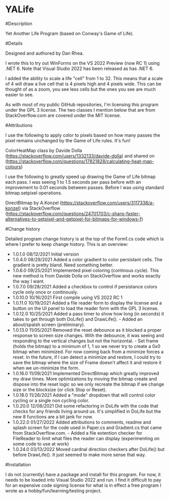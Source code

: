 # YALife

#Description

Yet Another Life Program (based on Conway's Game of Life).

#Details

Designed and authored by Dan Rhea.

I wrote this to try out WinForms on the VS 2022 Preview (now RC 1)
using .NET 6. Note that Visual Studio 2022 has been released as has
.NET 6.

I added the ability to scale a life "cell" from 1 to 32. This means
that a scale of 4 will draw a live cell that is 4 pixels high and 4
pixels wide. This can be thought of as a zoom, you see less cells 
but the ones you see are much easier to see.

As with most of my public GitHub repositories, I'm licensing this
program under the GPL 3 license. The two classes I mention below that
are from StackOverflow.com are covered under the MIT license.

#Attributions

I use the following to apply color to pixels based on how many passes 
the pixel remains unchanged by the Game of Life rules. It's fun!

ColorHeatMap class by Davide Dolla 
(https://stackoverflow.com/users/1332133/davide-dolla) and shared on 
(https://stackoverflow.com/questions/17821828/calculating-heat-map-colours)

I use the following to greatly speed up drawing the Game of Life bitmap
each pass. I was seeing 1 to 1.5 seconds per pass before with an improvement
to 0.01 seconds between passes. Before I was using standard bitmap.setpixel
operations.

DirectBitmap by A.Konzel 
(https://stackoverflow.com/users/3117338/a-konzel) via StackOverflow 
(https://stackoverflow.com/questions/24701703/c-sharp-faster-alternatives-to-setpixel-and-getpixel-for-bitmaps-for-windows-f)

#Change history

Detailed program change history is at the top of the Form1.cs code which is 
where I prefer to keep change history. This is an overview:

* 1.0.1.0  08/12/2021  Initial version
* 1.0.4.0  08/29/2021  Added a color gradient to color persistant cells. The
                       gradient is pretty bland. Need something better.
* 1.0.6.0  09/25/2021  Implemented pixel coloring (continous cycle). This new
                       method is from Davide Dolla on StackOverflow and works
                       exactly the way I want.
* 1.0.7.0  09/28/2021  Added a checkbox to control if persistance colors cycle
                       only once or continously.
* 1.0.10.0 10/16/2021  First compile using VS 2022 RC 1
* 1.0.11.0 10/19/2021  Added a file reader form to display the license and a 
                       button on the UI panel to load the reader form with the
                       GPL 3 license.
* 1.0.12.0 10/25/2021  Added a pass timer to show how long (in seconds) it takes
                       to get through both DoLife() and DrawLife().
                      - Added an about/spalsh screen (preliminary).
* 1.0.13.0 11/05/2021  Removed the reset debounce as it blocked a proper response 
                       to screen size changes. With the debounce, it was seeing and
                       responding to the vertical changes but not the horizontal.
                       - Set frame (holds the bitmap) to a minimum of 1, 1 so we 
                       never try to create a 0x0 bitmap when minimized. For now 
                       coming back from a minimize forces a reset. In the future, 
                       if I can detect a minimize and restore, I could try to 
                       save the bitmap where the size of Frame doesn't affect it 
                       and restore it when we un-minimize the form. 
* 1.0.16.0 11/09/2021  Implemented DirectBitmap which greatly improved my draw
                       times. More optimizations by moving the bitmap create and
                       dispose into the reset logic so we only recreate the 
                       bitmap if we change size or the blocksize (or click Stop
                       or Reset).
* 1.0.18.0 11/26/2021  Added a "mode" dropdown that will control color cycling
                       or a single non cycling color.
* 1.0.20.0 12/08/2021  Did some refactoring in DoLife with the code that 
                       checks for any friends living around us. It's simplified
                       in DoLife but the new 8 functions are a bit jank for now.
* 1.0.22.0 01/27/2022  Added attributions to comments, readme and splash screen 
                       for the code used in Paper.cs and Gradient.cs that came
                       from StackOverflow.com.
                       - Added a file extention checker for FileReader to limit
                       what files the reader can display (experimenting on some
                       code to use at work)
* 1.0.24.0 03/13/2022  Moved cardnal direction checkers after DoLife() but before 
                       DrawLife(). It just seemed to make more sense that way.

#Installation

I do not (currently) have a package and install for this program. For now,
it needs to be loaded into Visual Studio 2022 and run. I find it difficult
to pay for an expensive code signing license for what is in effect a free
program I wrote as a hobby/fun/learning/testing project. 
